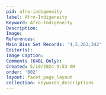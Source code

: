 ```yaml
---
pid: afro-indigeneity
label: Afro-Indigeneity
Keyword: Afro-Indigeneity
Description: 
Image: 
References: 
Main Bias Set Records: '4,5,263,342'
Editor(s): 
Image Caption: 
Comments (K4BL Only): 
Created: 5/10/2024 9:53 AM
order: '002'
layout: facet_page_layout
collection: keywords_descriptions
---
```

